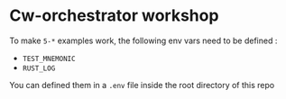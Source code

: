 # Cw-orchestrator workshop

To make `5-*` examples work, the following env vars need to be defined : 
- `TEST_MNEMONIC`
- `RUST_LOG`

You can defined them in a `.env` file inside the root directory of this repo